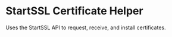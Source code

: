 StartSSL Certificate Helper
===========================

Uses the StartSSL API to request, receive, and install certificates.